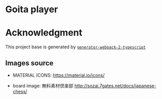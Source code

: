 # Goita player

# Acknowledgment

This project base is generated by [`generator-webpack-2-typescript`](https://github.com/garyb432/generator-webpack-2-typescript)

## Images source

* MATERIAL ICONS: <https://material.io/icons/>

* board image: 無料素材倶楽部 <http://sozai.7gates.net/docs/japanese-chess/>
